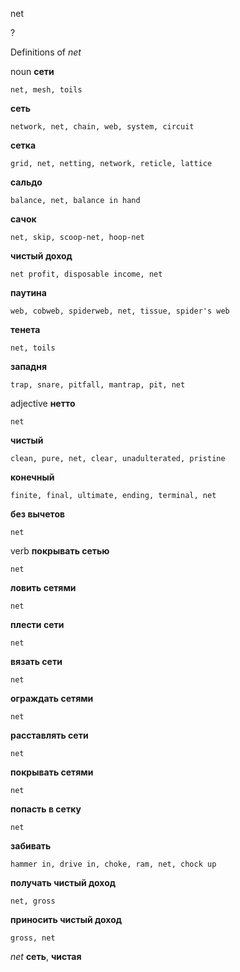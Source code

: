 net

?


Definitions of _net_

noun
**сети**

    net, mesh, toils
**сеть**

    network, net, chain, web, system, circuit
**сетка**

    grid, net, netting, network, reticle, lattice
**сальдо**

    balance, net, balance in hand
**сачок**

    net, skip, scoop-net, hoop-net
**чистый доход**

    net profit, disposable income, net
**паутина**

    web, cobweb, spiderweb, net, tissue, spider's web
**тенета**

    net, toils
**западня**

    trap, snare, pitfall, mantrap, pit, net

adjective
**нетто**

    net
**чистый**

    clean, pure, net, clear, unadulterated, pristine
**конечный**

    finite, final, ultimate, ending, terminal, net
**без вычетов**

    net

verb
**покрывать сетью**

    net
**ловить сетями**

    net
**плести сети**

    net
**вязать сети**

    net
**ограждать сетями**

    net
**расставлять сети**

    net
**покрывать сетями**

    net
**попасть в сетку**

    net
**забивать**

    hammer in, drive in, choke, ram, net, chock up
**получать чистый доход**

    net, gross
**приносить чистый доход**

    gross, net

_net_
**сеть**, **чистая**